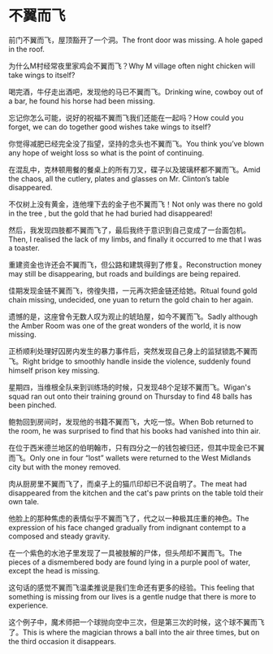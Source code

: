 # 不翼而飞

<p><span class="chinese">前门不翼而飞，屋顶豁开了一个洞。</span><span class="english">The front door was missing. A hole gaped in the roof.</span></p>

<p><span class="chinese">为什么M村经常夜里家鸡会不翼而飞？</span><span class="english">Why M village often night chicken will take wings to itself?</span></p>

<p><span class="chinese">喝完酒，牛仔走出酒吧，发现他的马已不翼而飞。</span><span class="english">Drinking wine, cowboy out of a bar, he found his horse had been missing.</span></p>

<p><span class="chinese">忘记你怎么可能，说好的祝福不翼而飞我们还能在一起吗？</span><span class="english">How could you forget, we can do together good wishes take wings to itself?</span></p>

<p><span class="chinese">你觉得减肥已经完全没了指望，坚持的念头也不翼而飞。</span><span class="english">You think you’ve blown any hope of weight loss so what is the point of continuing.</span></p>

<p><span class="chinese">在混乱中，克林顿用餐的餐桌上的所有刀叉，碟子以及玻璃杯都不翼而飞。</span><span class="english">Amid the chaos, all the cutlery, plates and glasses on Mr. Clinton’s table disappeared.</span></p>

<p><span class="chinese">不仅树上没有黄金，连他埋下去的金子也不翼而飞！</span><span class="english">Not only was there no gold in the tree , but the gold that he had buried had disappeared!</span></p>

<p><span class="chinese">然后，我发现四肢都不翼而飞了，最后我终于意识到自己变成了一台面包机。</span><span class="english">Then, I realised the lack of my limbs, and finally it occurred to me that I was a toaster.</span></p>

<p><span class="chinese">重建资金也许还会不翼而飞，但公路和建筑得到了修复。</span><span class="english">Reconstruction money may still be disappearing, but roads and buildings are being repaired.</span></p>

<p><span class="chinese">佳期发现金链不翼而飞，徬徨失措，一元再次把金链还给她。</span><span class="english">Ritual found gold chain missing, undecided, one yuan to return the gold chain to her again.</span></p>

<p><span class="chinese">遗憾的是，这座曾令无数人叹为观止的琥珀屋，如今不翼而飞。</span><span class="english">Sadly although the Amber Room was one of the great wonders of the world, it is now missing.</span></p>

<p><span class="chinese">正桥顺利处理好囚房内发生的暴力事件后，突然发现自己身上的监狱锁匙不翼而飞。</span><span class="english">Right bridge to smoothly handle inside the violence, suddenly found himself prison key missing.</span></p>

<p><span class="chinese">星期四，当维根全队来到训练场的时候，只发现48个足球不翼而飞。</span><span class="english">Wigan's squad ran out onto their training ground on Thursday to find 48 balls has been pinched.</span></p>

<p><span class="chinese">鲍勃回到房间时，发现他的书籍不翼而飞，大吃一惊。</span><span class="english">When Bob returned to the room, he was surprised to find that his books had vanished into thin air.</span></p>

<p><span class="chinese">在位于西米德兰地区的伯明翰市，只有四分之一的钱包被归还，但其中现金已不翼而飞。</span><span class="english">Only one in four “lost” wallets were returned to the West Midlands city but with the money removed.</span></p>

<p><span class="chinese">肉从厨房里不翼而飞了，而桌子上的猫爪印却已不说自明了。</span><span class="english">The meat had disappeared from the kitchen and the cat's paw prints on the table told their own tale.</span></p>

<p><span class="chinese">他脸上的那种焦虑的表情似乎不翼而飞了，代之以一种极其庄重的神色。</span><span class="english">The expression of his face changed gradually from indignant contempt to a composed and steady gravity.</span></p>

<p><span class="chinese">在一个紫色的水池子里发现了一具被肢解的尸体，但头颅却不翼而飞。</span><span class="english">The pieces of a dismembered body are found lying in a purple pool of water, except the head is missing.</span></p>

<p><span class="chinese">这句话的感觉不翼而飞温柔推说是我们生命还有更多的经验。</span><span class="english">This feeling that something is missing from our lives is a gentle nudge that there is more to experience.</span></p>

<p><span class="chinese">这个例子中，魔术师把一个球抛向空中三次，但是第三次的时候，这个球不翼而飞了。</span><span class="english">This is where the magician throws a ball into the air three times, but on the third occasion it disappears.</span></p>

